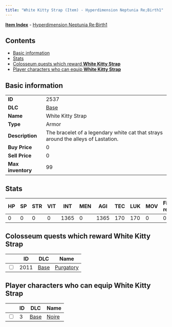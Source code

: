 ```yaml
---
title: "White Kitty Strap (Item) - Hyperdimension Neptunia Re;Birth1"
---
```


[**Item Index**](/neptunia/rb1/item/index.html) - [Hyperdimension Neptunia Re;Birth1](/neptunia/rb1)

## Contents

- [Basic information](#basic-information)
- [Stats](#stats)
- [Colosseum quests which reward **White Kitty Strap**](#colosseum-quests-which-reward-white-kitty-strap)
- [Player characters who can equip **White Kitty Strap**](#player-characters-who-can-equip-white-kitty-strap)

## Basic information

|   |   |
| -- | -- |
| **ID** | 2537 |
| **DLC** | [Base](/neptunia/rb1/dlc/1-base.html) |
| **Name** | White Kitty Strap |
| **Type** | Armor |
| **Description** | The bracelet of a legendary white cat that strays around the alleys of Lastation. |
| **Buy Price** | 0 |
| **Sell Price** | 0 |
| **Max inventory** | 99 |

## Stats

| HP | SP | STR | VIT | INT | MEN | AGI | TEC | LUK | MOV | Fire res. | Ice res. | Wind res. | Lightning res. |
| -- | -- | --- | --- | --- | --- | --- | --- | --- | --- | --------- | -------- | --------- | -------------- |
| 0 | 0 | 0 | 0 | 1365 | 0 | 1365 | 170 | 170 | 0 | 0 | 0 | 0 | 0 |

## Colosseum quests which reward **White Kitty Strap**

|    | ID | DLC | Name |
| -- | -- | --- | ---- |
| <input type="checkbox" id="rb1-colosseum-1-2011" class="trackbox" /> | 2011 | [Base](/neptunia/rb1/dlc/1-base.html) | [Purgatory](/neptunia/rb1/colosseum/1-2011-purgatory.html) |

## Player characters who can equip **White Kitty Strap**

|    | ID | DLC | Name |
| -- | -- | --- | ---- |
| <input type="checkbox" id="rb1-player-1-3" class="trackbox" /> | 3 | [Base](/neptunia/rb1/dlc/1-base.html) | [Noire](/neptunia/rb1/player/1-3-noire.html) |
